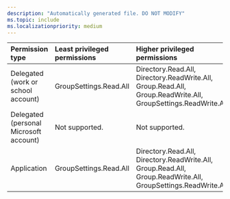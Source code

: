 ```yaml
---
description: "Automatically generated file. DO NOT MODIFY"
ms.topic: include
ms.localizationpriority: medium
---
```


|Permission type|Least privileged permissions|Higher privileged permissions|
|:---|:---|:---|
|Delegated (work or school account)|GroupSettings.Read.All|Directory.Read.All, Directory.ReadWrite.All, Group.Read.All, Group.ReadWrite.All, GroupSettings.ReadWrite.All|
|Delegated (personal Microsoft account)|Not supported.|Not supported.|
|Application|GroupSettings.Read.All|Directory.Read.All, Directory.ReadWrite.All, Group.Read.All, Group.ReadWrite.All, GroupSettings.ReadWrite.All|


